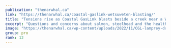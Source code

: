 ```yaml
---
publication: "thenarwhal.ca"
link: "https://thenarwhal.ca/coastal-gaslink-wetsuweten-blasting/"
title: "Tensions rise as Coastal GasLink blasts beside a creek near a Wet’suwet’en camp | The Narwhal"
excerpt: "Questions and concerns about salmon, steelhead and the health of the river remain unaddressed as TC Energy continues construction of its gas pipeline "
image: "https://thenarwhal.ca/wp-content/uploads/2022/11/CGL-lamprey-drone-1024x768.jpg"
group: pro
rank: 12
---
```

